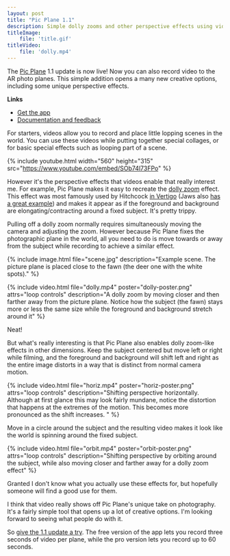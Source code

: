 ```yaml
---
layout: post
title: "Pic Plane 1.1"
description: Simple dolly zooms and other perspective effects using video recording
titleImage:
    file: 'title.gif'
titleVideo:
    file: 'dolly.mp4'
---
```


The [Pic Plane]() 1.1 update is now live! Now you can also record video to the AR photo planes. This simple addition opens a many new creative options, including some unique perspective effects.

**Links**
- [Get the app][app]
- [Documentation and feedback][support]

For starters, videos allow you to record and place little lopping scenes in the world. You can use these videos while putting together special collages, or for basic special effects such as looping part of a scene. 

{% include youtube.html width="560" height="315" src="https://www.youtube.com/embed/SOb74l73FPo" %}

However it's the perspective effects that videos enable that really interest me. For example, Pic Plane makes it easy to recreate the [dolly zoom](https://en.wikipedia.org/wiki/Dolly_zoom) effect. This effect was most  famously used by Hitchcock [in Vertigo](https://www.youtube.com/watch?v=G7YJkBcRWB8) (Jaws also [has a great example](https://youtu.be/_eO_5q5dR9M?t=20)) and makes it appear as if the foreground and background are elongating/contracting around a fixed subject. It's pretty trippy.

Pulling off a dolly zoom normally requires simultaneously moving the camera and adjusting the zoom. However because Pic Plane fixes the photographic plane in the world, all you need to do is move towards or away from the subject while recording to achieve a similar effect.

{% include image.html file="scene.jpg" description="Example scene. The picture plane is placed close to the fawn (the deer one with the white spots)." %}

{% include video.html file="dolly.mp4" poster="dolly-poster.png" attrs="loop controls" description="A dolly zoom by moving closer and then farther away from the picture plane. Notice how the subject (the fawn) stays more or less the same size while the foreground and background stretch around it" %}

Neat!

But what's really interesting is that Pic Plane also enables dolly zoom-like effects in other dimensions. Keep the subject centered but move left or right while filming, and the foreground and background will shift left and right as the entire image distorts in a way that is distinct from normal camera motion.

{% include video.html file="horiz.mp4" poster="horiz-poster.png" attrs="loop controls" description="Shifting perspective horizontally. Although at first glance this may look fairly mundane, notice the distortion that happens at the extremes of the motion. This becomes more pronounced as the shift increases. " %}

Move in a circle around the subject and the resulting video makes it look like the world is spinning around the fixed subject. 

{% include video.html file="orbit.mp4" poster="orbit-poster.png" attrs="loop controls"  description="Shifting perspective by orbiting around the subject, while also moving closer and farther away for a dolly zoom effect" %}

Granted I don't know what you actually use these effects for, but hopefully someone will find a good use for them.

I think that video really shows off Pic Plane's unique take on photography. It's a fairly simple tool that opens up a lot of creative options. I'm looking forward to seeing what people do with it.

So [give the 1.1 update a try][app]. The free version of the app lets you record three seconds of video per plane, while the pro version lets you record up to 60 seconds.

[app]: https://apps.apple.com/us/app/pic-plane/id1550562229
[support]: https://github.com/mattbierner/pic-plane-support
